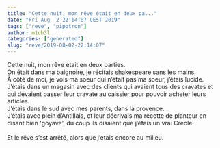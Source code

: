 ```yaml
---
title: "Cette nuit, mon rêve était en deux pa..."
date: "Fri Aug  2 22:14:07 CEST 2019"
tags: ["reve", "pipotron"]
author: m1ch3l
categories: ["generated"]
slug: "reve/2019-08-02-22:14:07"
---
```


Cette nuit, mon rêve était en deux parties.<br>
On était dans ma baignoire, je récitais shakespeare sans les mains.<br>
À côté de moi, je vois ma soeur qui n’était pas ma soeur, j’étais lucide.<br>
J’étais dans un magasin avec des clients qui avaient tous des cravates et qui devaient passer leur cravate au caissier pour pouvoir acheter leurs articles.<br>
J’étais dans le sud avec mes parents, dans la provence.<br>
J’étais avec plein d’Antillais, et leur décrivais ma recette de planteur en disant bien 'goyave', du coup ils disaient que j’étais un vrai Créole.<br>
<br>
Et le rêve s’est arrêté, alors que j’etais encore au milieu.<br>
<br>

